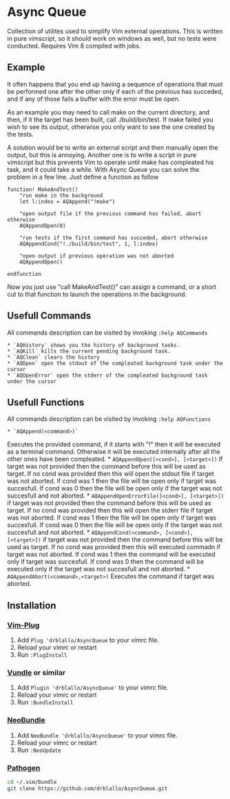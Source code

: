 # Async Queue

Collection of utilites used to simplify Vim external operations.
This is written in pure vimscript, so it should work on windows as well, but no tests were conducted.
Requires Vim 8 compiled with jobs.

## Example

It often happens that you end up having a sequence of operations that must be performed one after the other only if each of the previous has succeded, and if any of those fails a buffer with the error must be open.

As an example you may need to call make on the current directory, and then, if it the target has been built, call ./build/bin/test. If make failed you wish to see its output, otherwise you only want to see the one created by the tests.

A solution would be to write an external script and then manually open the output, but this is annoying. Another one is to write a script in pure vimscript but this prevents Vim to operate until make has compleated his task, and it could take a while.
With Async Queue you can solve the problem in a few line. Just define a function as follow

```vim
function! MakeAndTest()
	"run make in the background
	let l:index = AQAppend("!make")

	"open output file if the previous command has failed, abort otherwise
	AQAppendOpen(0)	

	"run tests if the first command has succeded, abort otherwise
	AQAppendCond("!./build/bin/test", 1, l:index)

	"open output if previous operation was not aborted
	AQAppendOpen()

endfunction
```

Now you just use "call MakeAndTest()" can assign a command, or a short cut to that function to launch the operations in the background.

## Usefull Commands
All commands description can be visited by invoking `:help AQCommands`

	* `AQHistory` shows you the history of background tasks.
	* `AQKill` kills the current pending background task.
	* `AQClean` clears the history
	* `AQOpen` open the stdout of the compleated background task under the cursor
	* `AQOpenError` open the stderr of the compleated background task under the cursor

## Usefull Functions
All commands description can be visited by invoking `:help AQFunctions`

	* `AQAppend(<command>)` 
Executes the provided command, if it starts with "!" then it will be executed as a terminal command. Otherwise it will be executed internally after all the other ones have been compleated.
	* `AQAppendOpen([<cond>], [<target>])` 
If target was not provided then the command before this will be used as target. If no cond was provided then this will open the stdout file if target was not aborted. If cond was 1 then the file will be open only if target was succesfull. If cond was 0 then the file will be open only if the target was not succesfull and not aborted.
	* `AQAppendOpenErrorFile([<cond>], [<target>])` 
if target was not provided then the command before this will be used as target. If no cond was provided then this will open the stderr file if target was not aborted. If cond was 1 then the file will be open only if target was succesfull. If cond was 0 then the file will be open only if the target was not succesfull and not aborted.
	* `AQAppendCond(<command>, [<cond>], [<target>])` 
if target was not provided then the command before this will be used as target. If no cond was provided then this will executed commadn if target was not aborted. If cond was 1 then the command will be executed only if target was succesfull. If cond was 0 then the command will be executed only if the target was not succesfull and not aborted.
	* `AQAppendAbort(<command>,<target>)` 
Executes the command if target was aborted. 


## Installation

### [Vim-Plug](https://github.com/junegunn/vim-plug)

1. Add `Plug 'drblallo/AsyncQueue` to your vimrc file.
2. Reload your vimrc or restart
3. Run `:PlugInstall`

### [Vundle](https://github.com/VundleVim/Vundle.vim) or similar

1. Add `Plugin 'drblallo/AsyncQueue'` to your vimrc file.
2. Reload your vimrc or restart
3. Run `:BundleInstall`

### [NeoBundle](https://github.com/Shougo/neobundle.vim)

1. Add `NeoBundle 'drblallo/AsyncQueue'` to your vimrc file.
2. Reload your vimrc or restart
3. Run `:NeoUpdate`

### [Pathogen](https://github.com/tpope/vim-pathogen)

```sh
cd ~/.vim/bundle
git clone https://github.com/drblallo/AsyncQueue.git
```
